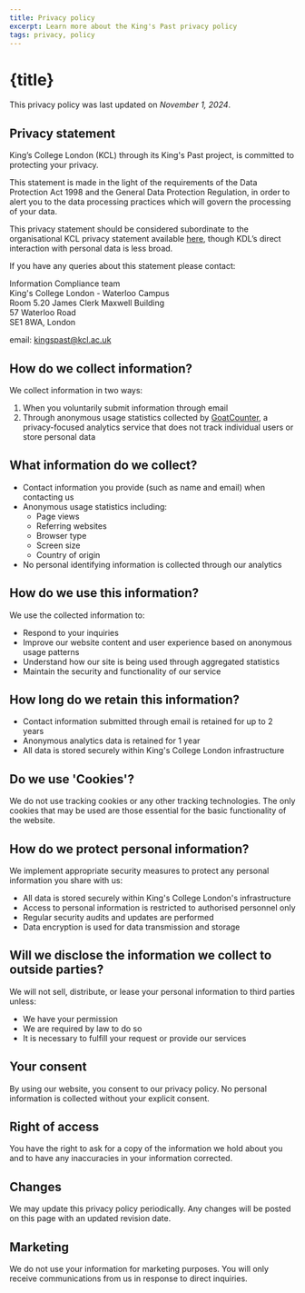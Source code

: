 ```yaml
---
title: Privacy policy
excerpt: Learn more about the King's Past privacy policy
tags: privacy, policy
---
```


# {title}

This privacy policy was last updated on _November 1, 2024_.

## Privacy statement

King’s College London (KCL) through its King's Past project, is committed to
protecting your privacy.

This statement is made in the light of the requirements of the Data Protection
Act 1998 and the General Data Protection Regulation, in order to alert you to the
data processing practices which will govern the processing of your data.

This privacy statement should be considered subordinate to the organisational
KCL privacy statement available [here](https://www.kcl.ac.uk/terms/privacy.aspx),
though KDL’s direct interaction with personal data is less broad.

If you have any queries about this statement please contact:

Information Compliance team  
King's College London - Waterloo Campus  
Room 5.20 James Clerk Maxwell Building  
57 Waterloo Road  
SE1 8WA, London

email: [kingspast@kcl.ac.uk](mailto:kingspast@kcl.ac.uk)

## How do we collect information?

We collect information in two ways:

1. When you voluntarily submit information through email
1. Through anonymous usage statistics collected by
   [GoatCounter](https://www.goatcounter.com), a privacy-focused analytics service
   that does not track individual users or store personal data

## What information do we collect?

- Contact information you provide (such as name and email) when contacting us
- Anonymous usage statistics including:
  - Page views
  - Referring websites
  - Browser type
  - Screen size
  - Country of origin
- No personal identifying information is collected through our analytics

## How do we use this information?

We use the collected information to:

- Respond to your inquiries
- Improve our website content and user experience based on anonymous usage patterns
- Understand how our site is being used through aggregated statistics
- Maintain the security and functionality of our service

## How long do we retain this information?

- Contact information submitted through email is retained for up to 2 years
- Anonymous analytics data is retained for 1 year
- All data is stored securely within King's College London infrastructure

## Do we use 'Cookies'?

We do not use tracking cookies or any other tracking technologies. The only
cookies that may be used are those essential for the basic functionality of the
website.

## How do we protect personal information?

We implement appropriate security measures to protect any personal information you
share with us:

- All data is stored securely within King's College London's infrastructure
- Access to personal information is restricted to authorised personnel only
- Regular security audits and updates are performed
- Data encryption is used for data transmission and storage

## Will we disclose the information we collect to outside parties?

We will not sell, distribute, or lease your personal information to third parties unless:

- We have your permission
- We are required by law to do so
- It is necessary to fulfill your request or provide our services

## Your consent

By using our website, you consent to our privacy policy. No personal information
is collected without your explicit consent.

## Right of access

You have the right to ask for a copy of the information we hold about you and to
have any inaccuracies in your information corrected.

## Changes

We may update this privacy policy periodically. Any changes will be posted on
this page with an updated revision date.

## Marketing

We do not use your information for marketing purposes. You will only receive communications from us in response to direct inquiries.
